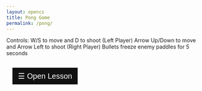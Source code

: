 ```yaml
---
layout: opencs
title: Pong Game
permalink: /pong/
---
```


Controls:
W/S to move and D to shoot (Left Player)
Arrow Up/Down to move and Arrow Left to shoot (Right Player)
Bullets freeze enemy paddles for 5 seconds

<html>
<head>
<meta name="viewport" content="width=device-width, initial-scale=1">
<style>
.sidebar {
  height: 100%;
  width: 0;
  position: fixed;
  z-index: 1;
  top: 0;
  left: 0;
  background-color: #111;
  overflow-x: hidden;
  transition: 0.5s;
  padding-top: 60px;
}
.sidebar a {
  padding: 8px 8px 8px 32px;
  text-decoration: none;
  font-size: 25px;
  color: #818181;
  display: block;
  transition: 0.3s;
}
.sidebar a:hover {
  color: #f1f1f1;
}
.sidebar .closebtn {
  position: absolute;
  top: 0;
  right: 25px;
  font-size: 36px;
  margin-left: 50px;
}
.openbtn {
  font-size: 20px;
  cursor: pointer;
  background-color: #111;
  color: white;
  padding: 10px 15px;
  border: none;
}
.openbtn:hover {
  background-color: #444;
}
#main {
  transition: margin-left .5s;
  padding: 16px;
}
/* On smaller screens, where height is less than 450px, change the style of the sidenav (less padding and a smaller font size) */
@media screen and (max-height: 450px) {
  .sidebar {padding-top: 15px;}
  .sidebar a {font-size: 18px;}
}
</style>
</head>
<body>

<div id="LessonSidebar" class="sidebar">
	<div>
	<br/>
	<h2><b>CS Concept Lesson</b></h2>
	<br/>
	<h3> Easy Concept: Mathematical Expressions </h3>
	<br/>
	</div>
	<br/>

	### Lessons: 💻 Mathmatical Expresions

	📌 What Is a Mathematical Expression in Code?
	In programming, a mathematical expression is a line of code that calculates a value using numbers, variables, and operators—just like in math class!
	Example:
	let result = 5 + 3 * 2;


	This calculates 5 + (3 × 2) and stores the result in result.

	🧩 Key Operators in JavaScript

	| Operator         | Symbol | Example     | Result | JS Code to Get Result       |
	|------------------|--------|-------------|--------|-----------------------------|
	| Addition         | `+`    | `2 + 3`     | `5`    | `console.log(2 + 3);`       |
	| Subtraction      | `-`    | `5 - 2`     | `3`    | `console.log(5 - 2);`       |
	| Multiplication   | `*`    | `4 * 3`     | `12`   | `console.log(4 * 3);`       |
	| Division         | `/`    | `10 / 2`    | `5`    | `console.log(10 / 2);`      |
	| Remainder        | `%` | `7 % 3`     | `1`    | `console.log(7 % 3);`       |
	| Exponentiation   | `**`   | `2 ** 3`    | `8`    | `console.log(2 ** 3);`      |


	🧠 Variables in Expressions
	You can use variables to store values and build expressions:
	let x = 10;
	let y = 3;
	let total = x + y * 2; // total = 10 + (3 × 2) = 16



	🔍 Order of Operations
	Just like in math, JavaScript follows PEMDAS:
	- Parentheses
	- Exponents
	- M/D Multiplication/Division (left to right)
	- A/S Addition/Subtraction (left to right)
	let result = (4 + 2) * 3; // = 6 × 3 = 18



	🧪 Practice Challenge
	Try writing this in JavaScript:
	let a = 5;
	let b = 2;
	let c = 3;
	let expression = a * b + c ** 2 - (a + c);
	console.log(expression);


	### 🖥️ Interactive JavaScript Console

	Type a command below and click **Run** to see the result.

	<div id="console-container">
	<input type="text" id="console-input" placeholder="Type JavaScript here..." />
	<button onclick="runCommand()">Run</button>
	<pre id="console-output"></pre>
	</div>

  	<button type="button" onclick="closeNav()" style="padding: 15px 30px; cursor:pointer;">
	Close Lesson
	</button>
</div>

<div id="main">
  <button class="openbtn" onclick="triggerNav()">☰ Open Lesson</button>  
</div>

<script>
var sidebarOpen = false;

function triggerNav() {
	if (!sidebarOpen)
	{
		document.getElementById("LessonSidebar").style.width = "700px";
  		document.getElementById("main").style.marginLeft = "250px";
		sidebarOpen = true;
	}
	else
	{
		document.getElementById("LessonSidebar").style.width = "0";
  		document.getElementById("main").style.marginLeft= "0";
		sidebarOpen = false;
	}
}

function closeNav() {
  document.getElementById("LessonSidebar").style.width = "0";
  document.getElementById("main").style.marginLeft= "0";
}
</script>


<script src="{{site.baseurl}}/hacks/pong/pong.js"></script>
   
</body>
</html> 